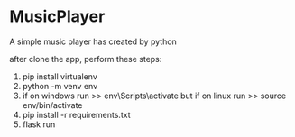 # MusicPlayer
A simple music player has created by python 

after clone the app, perform these steps:
1. pip install virtualenv
2. python -m venv env
3. if on windows run >> env\Scripts\activate but if on linux run >> source env/bin/activate
4. pip install -r requirements.txt 
5. flask run
